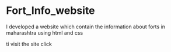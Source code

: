 # Fort_Info_website
I developed a website which contain the information about forts in maharashtra using html and css

ti visit the site click 
